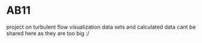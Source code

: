# AB11
project on turbulent flow visualization
data sets and calculated data cant be shared here as they are too big :/
